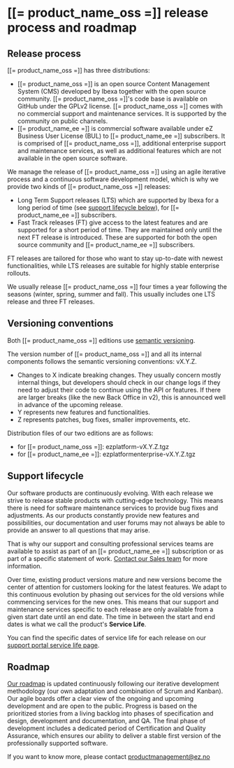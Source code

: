 # [[= product_name_oss =]] release process and roadmap

## Release process

[[= product_name_oss =]] has three distributions:

- [[= product_name_oss =]] is an open source Content Management System (CMS) developed by Ibexa together with the open source community. [[= product_name_oss =]]'s code base is available on GitHub under the GPLv2 license. [[= product_name_oss =]] comes with no commercial support and maintenance services. It is supported by the community on public channels.
- [[= product_name_ee =]] is commercial software available under eZ Business User License (BUL) to [[= product_name_ee =]] subscribers. It is comprised of [[= product_name_oss =]], additional enterprise support and maintenance services, as well as additional features which are not available in the open source software.

We manage the release of [[= product_name_oss =]] using an agile iterative process and a continuous software development model, which is why we provide two kinds of [[= product_name_oss =]] releases:

- Long Term Support releases (LTS) which are supported by Ibexa for a long period of time (see [support lifecycle below](#support-lifecycle)), for [[= product_name_ee =]] subscribers.
- Fast Track releases (FT) give access to the latest features and are supported for a short period of time. They are maintained only until the next FT release is introduced. These are supported for both the open source community and [[= product_name_ee =]] subscribers.

FT releases are tailored for those who want to stay up-to-date with newest functionalities,
while LTS releases are suitable for highly stable enterprise rollouts.

We usually release [[= product_name_oss =]] four times a year following the seasons (winter, spring, summer and fall). This usually includes one LTS release and three FT releases.

## Versioning conventions

Both [[= product_name_oss =]] editions use [semantic versioning](http://semver.org/).  

The version number of [[= product_name_oss =]] and all its internal components follows the semantic versioning conventions: vX.Y.Z.

- Changes to X indicate breaking changes. They usually concern mostly internal things, but developers should check in our change logs if they need to adjust their code to continue using the API or features. If there are larger breaks (like the new Back Office in v2), this is announced well in advance of the upcoming release.
- Y represents new features and functionalities.
- Z represents patches, bug fixes, smaller improvements, etc.

Distribution files of our two editions are as follows:

- for [[= product_name_oss =]]: ezplatform-vX.Y.Z.tgz
- for [[= product_name_ee =]]: ezplatformenterprise-vX.Y.Z.tgz

## Support lifecycle

Our software products are continuously evolving.
With each release we strive to release stable products with cutting-edge technology.
This means there is need for software maintenance services to provide bug fixes and adjustments.
As our products constantly provide new features and possibilities, our documentation and user forums may not always be able to provide an answer to all questions that may arise.

That is why our support and consulting professional services teams are available to assist
as part of an [[= product_name_ee =]] subscription or as part of a specific statement of work.
[Contact our Sales team](https://ez.no/Forms/Request-a-Consultation) for more information.

Over time, existing product versions mature and new versions become the center of attention for customers looking for the latest features.
We adapt to this continuous evolution by phasing out services for the old versions while commencing services for the new ones.
This means that our support and maintenance services specific to each release
are only available from a given start date until an end date.
The time in between the start and end dates is what we call the product's **Service Life**.

You can find the specific dates of service life for each release on our [support portal service life page](https://support.ez.no/Public/Service-Life).

## Roadmap

[Our roadmap](https://ezplatform.com/product-feedback) is updated continuously following our iterative development methodology (our own adaptation and combination of Scrum and Kanban).
Our agile boards offer a clear view of the ongoing and upcoming development and are open to the public.
Progress is based on the prioritized stories from a living backlog into phases of specification and design, development and documentation, and QA.
The final phase of development includes a dedicated period of Certification and Quality Assurance,
which ensures our ability to deliver a stable first version of the professionally supported software.

If you want to know more, please contact productmanagement@ez.no
